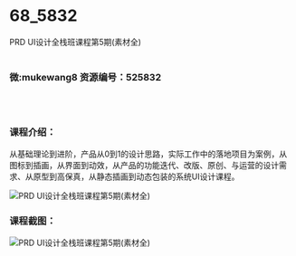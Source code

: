 # 68_5832
PRD UI设计全栈班课程第5期(素材全)
<br/></br>
<h3>微:mukewang8 资源编号：525832</h3>
<br/></br>
<h3>课程介绍：</h3>
<p>从基础理论到进阶，产品从0到1的设计思路，实际工作中的落地项目为案例，从图标到插画，从界面到动效，从产品的功能迭代、改版、原创、与运营的设计需求、从原型到高保真，从静态插画到动态包装的系统<a title="查看与 UI 相关的文章" target="_blank">UI</a>设计课程。</p>
<p><img src="https://www.ko996.com/wp-content/uploads/img/2019/07/1-72-300x170.png" alt="PRD UI设计全栈班课程第5期(素材全)"></p>
<h3>课程截图：</h3>
<p><img src="https://www.ko996.com/wp-content/uploads/img/2019/07/2-65.png" alt="PRD UI设计全栈班课程第5期(素材全)"></p>
